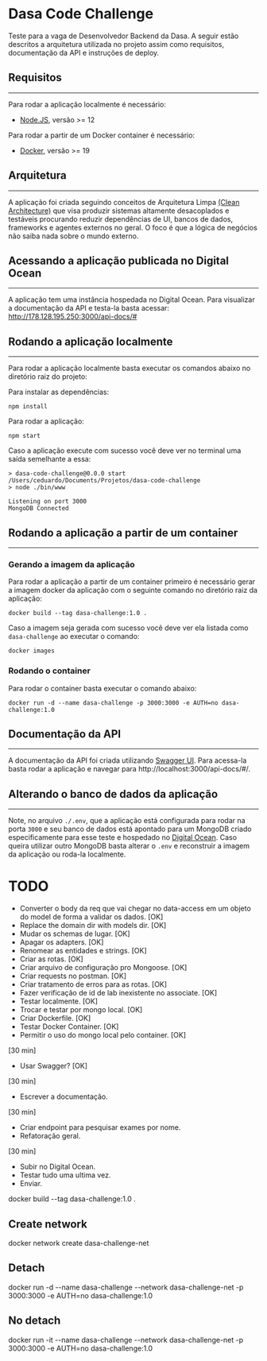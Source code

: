 # Dasa Code Challenge

Teste para a vaga de Desenvolvedor Backend da Dasa. A seguir estão descritos a arquitetura utilizada no projeto assim como requisitos, documentação da API e instruções de deploy.

## Requisitos
-------------

Para rodar a aplicação localmente é necessário:
* [Node.JS](https://nodejs.org/en/download/), versão >= 12

Para rodar a partir de um Docker container é necessário:
* [Docker](https://www.docker.com/products/docker-desktop), versão >= 19

## Arquitetura
-----------------

A aplicação foi criada seguindo conceitos de Arquitetura Limpa [(Clean Architecture)](https://blog.cleancoder.com/uncle-bob/2012/08/13/the-clean-architecture.html) que visa produzir sistemas altamente desacoplados e testáveis procurando reduzir dependências de UI, bancos de dados, frameworks e agentes externos no geral. O foco é que a lógica de negócios não saiba nada sobre o mundo externo.


## Acessando a aplicação publicada no Digital Ocean
-------------------

A aplicação tem uma instância hospedada no Digital Ocean. Para visualizar a documentação da API e testa-la basta acessar: http://178.128.195.250:3000/api-docs/#


## Rodando a aplicação localmente
-------------------

Para rodar a aplicação localmente basta executar os  comandos abaixo no diretório raiz do projeto:

Para instalar as dependências:
```
npm install
```

Para rodar a aplicação:
```
npm start
```

Caso a aplicação execute com sucesso você deve ver no terminal uma saída semelhante a essa:

```
> dasa-code-challenge@0.0.0 start /Users/ceduardo/Documents/Projetos/dasa-code-challenge
> node ./bin/www

Listening on port 3000
MongoDB Connected
```

## Rodando a aplicação a partir de um container
------------------------

### Gerando a imagem da aplicação

Para rodar a aplicação a partir de um container primeiro é necessário gerar a imagem docker da aplicação com o seguinte comando no diretório raiz da aplicação:

```
docker build --tag dasa-challenge:1.0 .
```

Caso a imagem seja gerada com sucesso você deve ver ela listada como `dasa-challenge` ao executar o comando:

```
docker images
```

### Rodando o container

Para rodar o container basta executar o comando abaixo:

```
docker run -d --name dasa-challenge -p 3000:3000 -e AUTH=no dasa-challenge:1.0
```

## Documentação da API
-----------

A documentação da API foi criada utilizando [Swagger UI](https://swagger.io/tools/swagger-ui/). Para acessa-la basta rodar a aplicação e navegar para http://localhost:3000/api-docs/#/. 


## Alterando o banco de dados da aplicação
--------

Note, no arquivo `./.env`, que a aplicação está configurada para rodar na porta `3000` e seu banco de dados está apontado para um MongoDB criado especificamente para esse teste e hospedado no [Digital Ocean](https://www.digitalocean.com). Caso queira utilizar outro MongoDB basta alterar o `.env` e reconstruir a imagem da aplicação ou roda-la localmente.


# TODO

- Converter o body da req que vai chegar no data-access em um objeto do model de forma a validar os dados. [OK]
- Replace the domain dir with models dir. [OK]
- Mudar os schemas de lugar. [OK]
- Apagar os adapters. [OK]
- Renomear as entidades e strings. [OK]
- Criar as rotas. [OK]
- Criar arquivo de configuração pro Mongoose. [OK]
- Criar requests no postman. [OK]
- Criar tratamento de erros para as rotas. [OK]
- Fazer verificação de id de lab inexistente no associate. [OK]
- Testar localmente. [OK]
- Trocar e testar por mongo local. [OK]
- Criar Dockerfile. [OK]
- Testar Docker Container. [OK]
- Permitir o uso do mongo local pelo container. [OK]

[30 min]
- Usar Swagger? [OK]

[30 min]
- Escrever a documentação.

[30 min]
- Criar endpoint para pesquisar exames por nome.
- Refatoração geral.

[30 min]
- Subir no Digital Ocean.
- Testar tudo uma ultima vez.
- Enviar.


docker build --tag dasa-challenge:1.0 .

## Create network
docker network create dasa-challenge-net

## Detach
docker run -d --name dasa-challenge --network dasa-challenge-net -p 3000:3000 -e AUTH=no dasa-challenge:1.0

## No detach
docker run -it --name dasa-challenge --network dasa-challenge-net -p 3000:3000 -e AUTH=no dasa-challenge:1.0